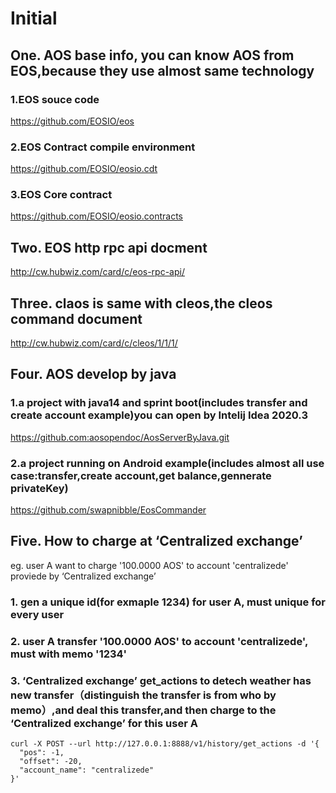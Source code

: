 # Initial

## One. AOS base info, you can know AOS from EOS,because they use almost same technology
### 1.EOS souce code
https://github.com/EOSIO/eos
### 2.EOS Contract compile environment
https://github.com/EOSIO/eosio.cdt
### 3.EOS Core contract
https://github.com/EOSIO/eosio.contracts


## Two. EOS http rpc api docment
http://cw.hubwiz.com/card/c/eos-rpc-api/

## Three. claos is same with cleos,the cleos command document
http://cw.hubwiz.com/card/c/cleos/1/1/1/


## Four. AOS develop by java
### 1.a project with java14 and sprint boot(includes transfer and create account example)you can open by Intelij Idea 2020.3
https://github.com:aosopendoc/AosServerByJava.git


### 2.a project running on Android example(includes almost all use case:transfer,create account,get balance,gennerate privateKey)
https://github.com/swapnibble/EosCommander



## Five. How to charge at ‘Centralized exchange’
eg. user A want to charge '100.0000 AOS' to account 'centralizede' proviede by ‘Centralized exchange’
### 1. gen a unique id(for exmaple 1234) for user A, must unique for every user
### 2. user A transfer '100.0000 AOS' to account 'centralizede', must with memo '1234'
### 3. ‘Centralized exchange’ get_actions to detech weather has new transfer（distinguish the transfer is from who by memo）,and deal this transfer,and then charge to the ‘Centralized exchange’ for this user A
```
curl -X POST --url http://127.0.0.1:8888/v1/history/get_actions -d '{
  "pos": -1,
  "offset": -20,
  "account_name": "centralizede"
}'
```